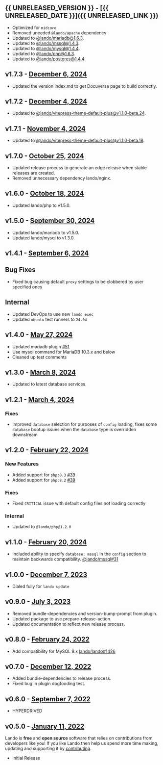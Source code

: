 ## {{ UNRELEASED_VERSION }} - [{{ UNRELEASED_DATE }}]({{ UNRELEASED_LINK }})

* Optimized for `midcore`
* Removed uneeded `@lando/apache` dependency
* Updated to [@lando/mariadb@1.6.3](https://github.com/lando/mariadb/releases/tag/v1.6.3).
* Updated to [@lando/mssql@1.4.3](https://github.com/lando/mssql/releases/tag/v1.4.3).
* Updated to [@lando/mysql@1.4.4](https://github.com/lando/mysql/releases/tag/v1.4.4).
* Updated to [@lando/php@1.6.3](https://github.com/lando/php/releases/tag/v1.6.3).
* Updated to [@lando/postgres@1.4.4](https://github.com/lando/postgres/releases/tag/v1.4.4).

## v1.7.3 - [December 6, 2024](https://github.com/lando/wordpress/releases/tag/v1.7.3)

* Updated the version index.md to get Docuverse page to build correctly.

## v1.7.2 - [December 4, 2024](https://github.com/lando/wordpress/releases/tag/v1.7.2)

* Updated to [@lando/vitepress-theme-default-plus@v1.1.0-beta.24](https://github.com/lando/vitepress-theme-default-plus/releases/tag/v1.1.0-beta.24).

## v1.7.1 - [November 4, 2024](https://github.com/lando/wordpress/releases/tag/v1.7.1)

* Updated to [@lando/vitepress-theme-default-plus@v1.1.0-beta.18](https://github.com/lando/vitepress-theme-default-plus/releases/tag/v1.1.0-beta.18).

## v1.7.0 - [October 25, 2024](https://github.com/lando/wordpress/releases/tag/v1.7.0)

* Updated release process to generate an edge release when stable releases are created.
* Removed unnecessary dependency lando/nginx.

## v1.6.0 - [October 18, 2024](https://github.com/lando/wordpress/releases/tag/v1.6.0)

 * Updated lando/php to v1.5.0.

## v1.5.0 - [September 30, 2024](https://github.com/lando/wordpress/releases/tag/v1.5.0)

* Updated lando/mariadb to v1.5.0.
* Updated lando/mysql to v1.3.0.

## v1.4.1 - [September 6, 2024](https://github.com/lando/wordpress/releases/tag/v1.4.1)

## Bug Fixes

* Fixed bug causing default `proxy` settings to be clobbered by user specified ones

## Internal

* Updated DevOps to use new `lando exec`
* Updated `ubuntu` test runners to `24.04`

## v1.4.0 - [May 27, 2024](https://github.com/lando/wordpress/releases/tag/v1.4.0)

* Updated mariadb plugin [#51](https://github.com/lando/mariadb/issues/51)
* Use mysql command for MariaDB 10.3.x and below
* Cleaned up test comments

## v1.3.0 - [March 8, 2024](https://github.com/lando/wordpress/releases/tag/v1.3.0)

* Updated to latest database services.

## v1.2.1 - [March 4, 2024](https://github.com/lando/wordpress/releases/tag/v1.2.1)

### Fixes

* Improved `database` selection for purposes of `config` loading, fixes some `database` bootup issues when the `database` type is overridden downstream

## v1.2.0 - [February 22, 2024](https://github.com/lando/wordpress/releases/tag/v1.2.0)

### New Features

* Added support for `php:8.3` [#39](https://github.com/lando/wordpress/issues/39)
* Added support for `php:8.2` [#39](https://github.com/lando/wordpress/issues/39)

### Fixes

* Fixed `CRITICAL` issue with default config files not loading correctly

### Internal

* Updated to `@lando/php@1.2.0`

## v1.1.0 - [February 20, 2024](https://github.com/lando/wordpress/releases/tag/v1.1.0)

* Included ability to specify `database: mssql` in the `config` section to maintain backwards compatibility. [@lando/mssql#31](https://github.com/lando/mssql/issues/31)

## v1.0.0 - [December 7, 2023](https://github.com/lando/wordpress/releases/tag/v1.0.0)

* Dialed fully for `lando update`

## v0.9.0 - [July 3, 2023](https://github.com/lando/wordpress/releases/tag/v0.9.0)

* Removed bundle-dependencies and version-bump-prompt from plugin.
* Updated package to use prepare-release-action.
* Updated documentation to reflect new release process.

## v0.8.0 - [February 24, 2022](https://github.com/lando/wordpress/releases/tag/v0.8.0)

* Add compatibility for MySQL 8.x [lando/lando#1426](https://github.com/lando/lando/issues/1462)

## v0.7.0 - [December 12, 2022](https://github.com/lando/wordpress/releases/tag/v0.7.0)

* Added bundle-dependencies to release process.
* Fixed bug in plugin dogfooding test.

## v0.6.0 - [September 7, 2022](https://github.com/lando/wordpress/releases/tag/v0.6.0)

* HYPERDRIVED

## v0.5.0 - [January 11, 2022](https://github.com/lando/wordpress/releases/tag/v0.5.0)

Lando is **free** and **open source** software that relies on contributions from developers like you! If you like Lando then help us spend more time making, updating and supporting it by [contributing](https://github.com/sponsors/lando).

* Initial Release

